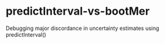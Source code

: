 # predictInterval-vs-bootMer
Debugging major discordance in uncertainty estimates using predictInterval()

